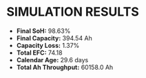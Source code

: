 # SIMULATION RESULTS
- **Final SoH:** 98.63%
- **Final Capacity:** 394.54 Ah
- **Capacity Loss:** 1.37%
- **Total EFC:** 74.18
- **Calendar Age:** 29.6 days
- **Total Ah Throughput:** 60158.0 Ah
